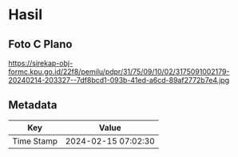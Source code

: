 # Hasil

## Foto C Plano

https://sirekap-obj-formc.kpu.go.id/22f8/pemilu/pdpr/31/75/09/10/02/3175091002179-20240214-203327--7df8bcd1-093b-41ed-a6cd-89af2772b7e4.jpg


## Metadata

| Key        | Value               |
| ---------- | ------------------- |
| Time Stamp | 2024-02-15 07:02:30 |



